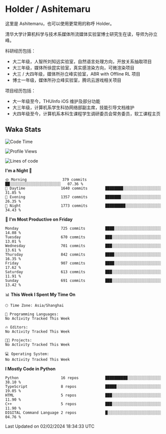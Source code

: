 # Holder / Ashitemaru

这里是 Ashitemaru，也可以使用更常用的称呼 Holder。

清华大学计算机科学与技术系媒体所流媒体实验室博士研究生在读，导师为孙立峰。

科研经历包括：

- 大二年级，人智所刘知远实验室，自然语言处理方向，开放关系抽取项目
- 大三年级，媒体所徐昆实验室，真实感渲染方向，可微渲染项目
- 大三 / 大四年级，媒体所孙立峰实验室，ABR with Offline RL 项目
- 博士一年级，媒体所孙立峰实验室，腾讯云游戏相关项目

项目经历包括：

- 大一年级至今，THUInfo iOS 维护及部分功能
- 大三年级，计算机系学生科协网络部副主席，技能引导文档维护
- 大四年级至今，计算机系本科生课程学生调研委员会常务委员，软工课程主页

## Waka Stats

<!--START_SECTION:waka-->
![Code Time](http://img.shields.io/badge/Code%20Time-1%2C023%20hrs%2024%20mins-blue)

![Profile Views](http://img.shields.io/badge/Profile%20Views-9-blue)

![Lines of code](https://img.shields.io/badge/From%20Hello%20World%20I%27ve%20Written-3.5%20million%20lines%20of%20code-blue)

**I'm a Night 🦉** 

```text
🌞 Morning                379 commits         ██░░░░░░░░░░░░░░░░░░░░░░░   07.36 % 
🌆 Daytime                1640 commits        ████████░░░░░░░░░░░░░░░░░   31.85 % 
🌃 Evening                1357 commits        ███████░░░░░░░░░░░░░░░░░░   26.35 % 
🌙 Night                  1773 commits        █████████░░░░░░░░░░░░░░░░   34.43 % 
```
📅 **I'm Most Productive on Friday** 

```text
Monday                   725 commits         ████░░░░░░░░░░░░░░░░░░░░░   14.08 % 
Tuesday                  670 commits         ███░░░░░░░░░░░░░░░░░░░░░░   13.01 % 
Wednesday                701 commits         ███░░░░░░░░░░░░░░░░░░░░░░   13.61 % 
Thursday                 842 commits         ████░░░░░░░░░░░░░░░░░░░░░   16.35 % 
Friday                   907 commits         ████░░░░░░░░░░░░░░░░░░░░░   17.62 % 
Saturday                 613 commits         ███░░░░░░░░░░░░░░░░░░░░░░   11.91 % 
Sunday                   691 commits         ███░░░░░░░░░░░░░░░░░░░░░░   13.42 % 
```


📊 **This Week I Spent My Time On** 

```text
🕑︎ Time Zone: Asia/Shanghai

💬 Programming Languages: 
No Activity Tracked This Week

🔥 Editors: 
No Activity Tracked This Week

🐱‍💻 Projects: 
No Activity Tracked This Week

💻 Operating System: 
No Activity Tracked This Week
```

**I Mostly Code in Python** 

```text
Python                   16 repos            ██████████░░░░░░░░░░░░░░░   38.10 % 
TypeScript               8 repos             █████░░░░░░░░░░░░░░░░░░░░   19.05 % 
HTML                     5 repos             ███░░░░░░░░░░░░░░░░░░░░░░   11.90 % 
C++                      5 repos             ███░░░░░░░░░░░░░░░░░░░░░░   11.90 % 
DIGITAL Command Language 2 repos             █░░░░░░░░░░░░░░░░░░░░░░░░   04.76 % 
```




 Last Updated on 02/02/2024 18:34:33 UTC
<!--END_SECTION:waka-->

<!--
**Ashitemaru/Ashitemaru** is a ✨ _special_ ✨ repository because its `README.md` (this file) appears on your GitHub profile.

Here are some ideas to get you started:

- 🔭 I’m currently working on ...
- 🌱 I’m currently learning ...
- 👯 I’m looking to collaborate on ...
- 🤔 I’m looking for help with ...
- 💬 Ask me about ...
- 📫 How to reach me: ...
- 😄 Pronouns: ...
- ⚡ Fun fact: ...
-->
